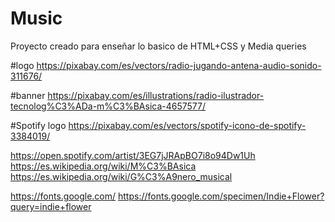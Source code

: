 # Music
Proyecto creado para enseñar lo basico de HTML+CSS y Media queries


#logo
https://pixabay.com/es/vectors/radio-jugando-antena-audio-sonido-311676/

#banner
https://pixabay.com/es/illustrations/radio-ilustrador-tecnolog%C3%ADa-m%C3%BAsica-4657577/

#Spotify logo
https://pixabay.com/es/vectors/spotify-icono-de-spotify-3384019/


https://open.spotify.com/artist/3EG7jJRApBO7i8o94Dw1Uh
https://es.wikipedia.org/wiki/M%C3%BAsica
https://es.wikipedia.org/wiki/G%C3%A9nero_musical


https://fonts.google.com/
https://fonts.google.com/specimen/Indie+Flower?query=indie+flower
